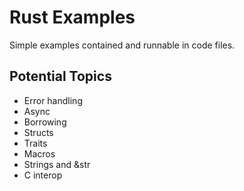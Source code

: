 # Rust Examples
Simple examples contained and runnable in code files.

## Potential Topics
- Error handling
- Async
- Borrowing
- Structs
- Traits
- Macros
- Strings and &str
- C interop
